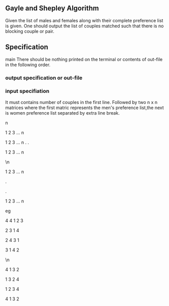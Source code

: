 Gayle and Shepley Algorithm
----------------------------

Given the list of males and females along with their complete preference
list is given. One should output the list of couples matched such that
there is no blocking couple or pair.

Specification
-------------

main <input-file> <out-file>
There should be nothing printed on the terminal or contents of out-file
in the following order. 

### output specification or out-file
 
### input specifiation
It must contains number of couples in the first line. Followed by two n x n 
matrices where the first matric represents the men's preference list,the
next is women preference list separated by extra line break. 

n

1	 2	 3	 ...	 n 

1 	2	 3	 ...	 n
.
.

1 	2	 3	...	n 

\n

1 	2	 3	... n

.

.


1 	2	 3	... n


eg

4
4 1 2 3

2 3 1 4

2 4 3 1

3 1 4 2

\n

4 1 3 2

1 3 2 4	

1 2 3 4	

4 1 3 2	
